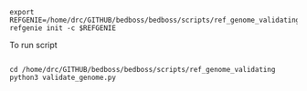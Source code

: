 ```console
export REFGENIE=/home/drc/GITHUB/bedboss/bedboss/scripts/ref_genome_validating/genome_folder/genome_config.yaml
refgenie init -c $REFGENIE
```

To run script
```console

cd /home/drc/GITHUB/bedboss/bedboss/scripts/ref_genome_validating
python3 validate_genome.py
```